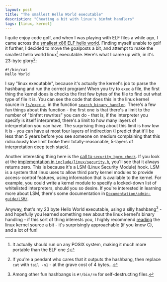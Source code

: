 ```yaml
---
layout: post
title: "The smallest Hello World executable"
description: "Cheating a bit with linux's binfmt handlers"
tags: [linux, kernel]
---
```


I quite enjoy code golf, and when I was playing with ELF files a while ago, I came across the [smallest x86 ELF hello world](http://timelessname.com/elfbin/). Finding myself unable to golf it further, I decided to move the goalposts a bit, and attempt to make the smallest hello world linux[^1] executable. Here's what I came up with, in it's 23-byte glory[^2]:

```
#!/bin/cat
Hello World
```

I say "linux executable", because it's actually the kernel's job to parse the hashbang and run the correct program! When you try to `exec` a file, the first thing the kernel does is checks the first few bytes of the file to find out what type of file it is. You can see the code that does this in the linux kernel source in [`fs/exec.c`](https://git.kernel.org/pub/scm/linux/kernel/git/torvalds/linux.git/tree/fs/exec.c?id=4fbd8d194f06c8a3fd2af1ce560ddb31f7ec8323), in the function [`search_binary_handler`](https://git.kernel.org/pub/scm/linux/kernel/git/torvalds/linux.git/tree/fs/exec.c?id=4fbd8d194f06c8a3fd2af1ce560ddb31f7ec8323#n1612). There's a few fun things about this function - the first one is that there's a limit to the number of "binfmt rewrites" you can do - that is, if the interpreter you specify is itself interpreted, there's a limit to how many layers of interpretation you can have. The surprising thing about this limit is how low it is - you can have at most four layers of indirection (I predict that it'll be less than 5 years before you see someone on medium complaining that this ridiculously low limit broke their totally-reasonable, 5-layers of interpretation deep tech stack).

Another interesting thing here is the [call to `security_bprm_check`](https://git.kernel.org/pub/scm/linux/kernel/git/torvalds/linux.git/tree/fs/exec.c?id=4fbd8d194f06c8a3fd2af1ce560ddb31f7ec8323#n1622). If you look at the [implementation in `include/linux/security.h`](https://git.kernel.org/pub/scm/linux/kernel/git/torvalds/linux.git/tree/include/linux/security.h?id=4fbd8d194f06c8a3fd2af1ce560ddb31f7ec8323#n530), you'll see that it always returns zero. This is because it's a LSM (Linux Security Module) hook. LSM is a system that linux uses to allow third party kernel modules to provide access-control features, using information that is available to the kernel. For example, you could write a kernel module to specify a locked-down list of whitelisted interpreters, should you so desire. If you're interested in learning more about LSM, there's some documentation in [`Documentation/admin-guide/LSM/`](https://git.kernel.org/pub/scm/linux/kernel/git/torvalds/linux.git/tree/Documentation/admin-guide/LSM).

Anyway, that's my 23 byte Hello World executable, using a silly hashbang[^3] - and hopefully you learned something new about the linux kernel's binary handling - if this sort of thing interests you, I highly recommend [reading](http://www.cipht.net/2017/10/05/why-read-code.html) the linux kernel source a bit - it's surprisingly approachable (if you know C), and a lot of fun!

[^1]: It actually should run on any POSIX system, making it much more portable than the ELF one ;)

[^2]: If you're a pendant who cares that it outputs the hashbang, then replace `cat` with `tail -n1` - at the grave cost of 4 bytes...

[^3]: Among other fun hashbangs is `#!/bin/rm` for self-destructing files.
